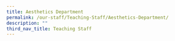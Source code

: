 ```yaml
---
title: Aesthetics Department
permalink: /our-staff/Teaching-Staff/Aesthetics-Department/
description: ""
third_nav_title: Teaching Staff
---
```

